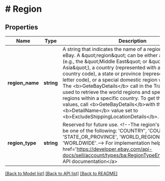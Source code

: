 # # Region

## Properties

Name | Type | Description | Notes
------------ | ------------- | ------------- | -------------
**region_name** | **string** | A string that indicates the name of a region, as defined by eBay. A \&quot;region\&quot; can be either a &#39;world region&#39; (e.g., the \&quot;Middle East\&quot; or \&quot;Southeast Asia\&quot;), a country (represented with a two-letter country code), a state or province (represented with a two-letter code), or a special domestic region within a country. The &lt;b&gt;GeteBayDetails&lt;/b&gt; call in the Trading API can be used to retrieve the world regions and special domestic regions within a specific country. To get these enumeration values, call &lt;b&gt;GeteBayDetails&lt;/b&gt;with the &lt;b&gt;DetailName&lt;/b&gt; value set to &lt;b&gt;ExcludeShippingLocationDetails&lt;/b&gt;. | [optional]
**region_type** | **string** | Reserved for future use. &lt;!--The region&#39;s type, which can be one of the following: &#39;COUNTRY&#39;, &#39;COUNTRY_REGION&#39;, &#39;STATE_OR_PROVINCE&#39;, &#39;WORLD_REGION&#39;, or &#39;WORLDWIDE&#39;.--&gt; For implementation help, refer to &lt;a href&#x3D;&#39;https://developer.ebay.com/api-docs/sell/account/types/ba:RegionTypeEnum&#39;&gt;eBay API documentation&lt;/a&gt; | [optional]

[[Back to Model list]](../../README.md#models) [[Back to API list]](../../README.md#endpoints) [[Back to README]](../../README.md)
